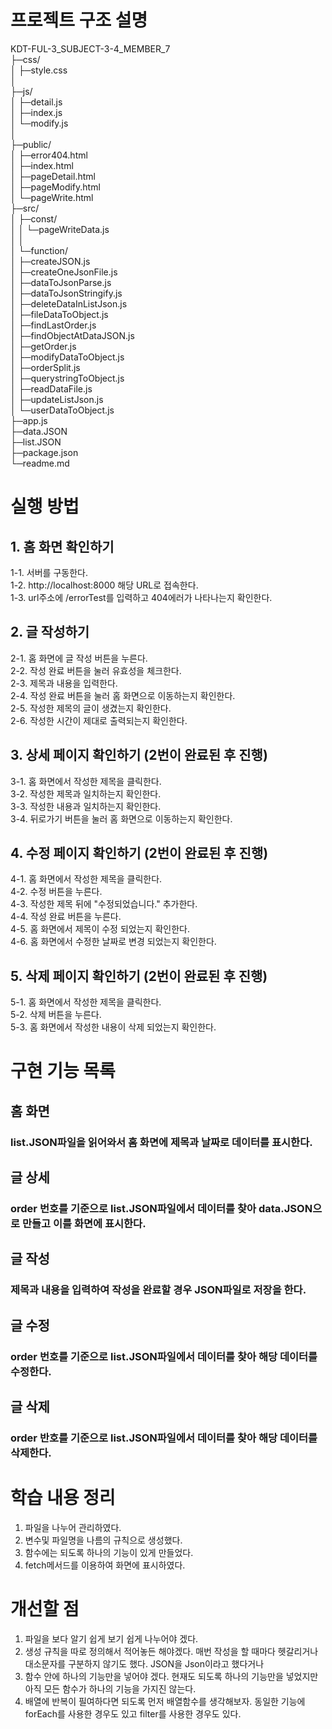 # 프로젝트 구조 설명
KDT-FUL-3_SUBJECT-3-4_MEMBER_7 </br>
├─css/ </br>
│    ├─style.css </br>
│ </br>
├─js/ </br>
│   ├─detail.js </br>
│   ├─index.js </br>
│   └─modify.js </br>
│ </br>
├─public/ </br>
│       ├─error404.html </br>
│       ├─index.html </br>
│       ├─pageDetail.html </br>
│       ├─pageModify.html </br>
│       └─pageWrite.html </br>
├─src/ </br>
│  ├─const/ </br>
│  │   └─pageWriteData.js </br>
│  │ </br>
│  └─function/ </br>
│            ├─createJSON.js </br>
│            ├─createOneJsonFile.js </br>
│            ├─dataToJsonParse.js </br>
│            ├─dataToJsonStringify.js </br>
│            ├─deleteDataInListJson.js </br>
│            ├─fileDataToObject.js </br>
│            ├─findLastOrder.js </br>
│            ├─findObjectAtDataJSON.js </br>
│            ├─getOrder.js </br>
│            ├─modifyDataToObject.js </br>
│            ├─orderSplit.js </br>
│            ├─querystringToObject.js </br>
│            ├─readDataFile.js </br>
│            ├─updateListJson.js </br>
│            └─userDataToObject.js </br>
├─app.js </br>
├─data.JSON </br>
├─list.JSON </br>
├─package.json </br>
└─readme.md </br>

# 실행 방법
## 1. 홈 화면 확인하기
1-1. 서버를 구동한다. </br>
1-2. http://localhost:8000 해당 URL로 접속한다. </br>
1-3. url주소에 /errorTest를 입력하고 404에러가 나타나는지 확인한다. </br>

## 2. 글 작성하기
2-1. 홈 화면에 글 작성 버튼을 누른다. </br>
2-2. 작성 완료 버튼을 눌러 유효성을 체크한다. </br>
2-3. 제목과 내용을 입력한다. </br>
2-4. 작성 완료 버튼을 눌러 홈 화면으로 이동하는지 확인한다. </br>
2-5. 작성한 제목의 글이 생겼는지 확인한다. </br>
2-6. 작성한 시간이 제대로 출력되는지 확인한다. </br>

## 3. 상세 페이지 확인하기 (2번이 완료된 후 진행)
3-1. 홈 화면에서 작성한 제목을 클릭한다. </br>
3-2. 작성한 제목과 일치하는지 확인한다. </br>
3-3. 작성한 내용과 일치하는지 확인한다. </br>
3-4. 뒤로가기 버튼을 눌러 홈 화면으로 이동하는지 확인한다. </br>

## 4. 수정 페이지 확인하기 (2번이 완료된 후 진행)
4-1. 홈 화면에서 작성한 제목을 클릭한다. </br>
4-2. 수정 버튼을 누른다. </br>
4-3. 작성한 제목 뒤에 "수정되었습니다." 추가한다. </br>
4-4. 작성 완료 버튼을 누른다. </br>
4-5. 홈 화면에서 제목이 수정 되었는지 확인한다. </br>
4-6. 홈 화면에서 수정한 날짜로 변경 되었는지 확인한다. </br>

## 5. 삭제 페이지 확인하기 (2번이 완료된 후 진행)
5-1. 홈 화면에서 작성한 제목을 클릭한다. </br>
5-2. 삭제 버튼을 누른다. </br>
5-3. 홈 화면에서 작성한 내용이 삭제 되었는지 확인한다. </br>

# 구현 기능 목록
## 홈 화면
### list.JSON파일을 읽어와서 홈 화면에 제목과 날짜로 데이터를 표시한다.
## 글 상세
### order 번호를 기준으로 list.JSON파일에서 데이터를 찾아 data.JSON으로 만들고 이를 화면에 표시한다.
## 글 작성
### 제목과 내용을 입력하여 작성을 완료할 경우 JSON파일로 저장을 한다.
## 글 수정
### order 번호를 기준으로 list.JSON파일에서 데이터를 찾아 해당 데이터를 수정한다.
## 글 삭제
### order 반호를 기준으로 list.JSON파일에서 데이터를 찾아 해당 데이터를 삭제한다.

# 학습 내용 정리
1. 파일을 나누어 관리하였다. </br>
2. 변수및 파일명을 나름의 규칙으로 생성했다. </br>
3. 함수에는 되도록 하나의 기능이 있게 만들었다. </br>
4. fetch메서드를 이용하여 화면에 표시하였다. </br>

# 개선할 점
1. 파일을 보다 알기 쉽게 보기 쉽게 나누어야 겠다. </br>
2. 생성 규칙을 따로 정의해서 적어놓든 해야겠다. 매번 작성을 할 때마다 헷갈리거나 대소문자를 구분하지 않기도 했다. JSON을 Json이라고 했다거나 </br>
3. 함수 안에 하나의 기능만을 넣어야 겠다. 현재도 되도록 하나의 기능만을 넣었지만 아직 모든 함수가 하나의 기능을 가지진 않는다. </br>
4. 배열에 반복이 필여하다면 되도록 먼저 배열함수를 생각해보자. 동일한 기능에 forEach를 사용한 경우도 있고 filter를 사용한 경우도 있다. </br>